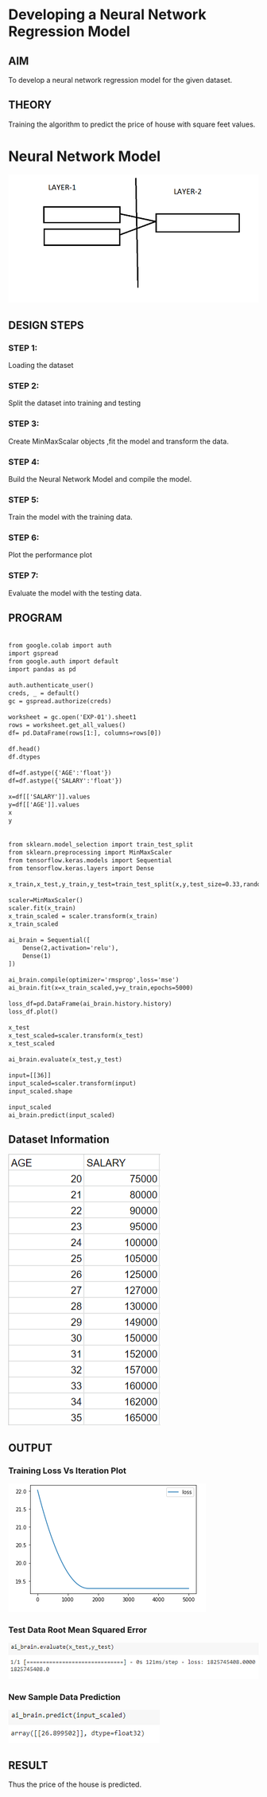 # Developing a Neural Network Regression Model

## AIM

To develop a neural network regression model for the given dataset.

## THEORY

Training the algorithm to predict the price of house with square feet values.

#  Neural Network Model
![OP-5](snip5.PNG)
## DESIGN STEPS

### STEP 1:

Loading the dataset

### STEP 2:

Split the dataset into training and testing

### STEP 3:

Create MinMaxScalar objects ,fit the model and transform the data.

### STEP 4:

Build the Neural Network Model and compile the model.

### STEP 5:

Train the model with the training data.

### STEP 6:

Plot the performance plot

### STEP 7:

Evaluate the model with the testing data.

## PROGRAM
```

from google.colab import auth
import gspread
from google.auth import default
import pandas as pd

auth.authenticate_user()
creds, _ = default()
gc = gspread.authorize(creds)

worksheet = gc.open('EXP-01').sheet1
rows = worksheet.get_all_values()
df= pd.DataFrame(rows[1:], columns=rows[0])

df.head()
df.dtypes

df=df.astype({'AGE':'float'})
df=df.astype({'SALARY':'float'})

x=df[['SALARY']].values
y=df[['AGE']].values
x
y


from sklearn.model_selection import train_test_split
from sklearn.preprocessing import MinMaxScaler
from tensorflow.keras.models import Sequential
from tensorflow.keras.layers import Dense

x_train,x_test,y_train,y_test=train_test_split(x,y,test_size=0.33,random_state=50)

scaler=MinMaxScaler()
scaler.fit(x_train)
x_train_scaled = scaler.transform(x_train)
x_train_scaled

ai_brain = Sequential([
    Dense(2,activation='relu'),
    Dense(1)
])

ai_brain.compile(optimizer='rmsprop',loss='mse')
ai_brain.fit(x=x_train_scaled,y=y_train,epochs=5000) 

loss_df=pd.DataFrame(ai_brain.history.history)
loss_df.plot()

x_test
x_test_scaled=scaler.transform(x_test)
x_test_scaled

ai_brain.evaluate(x_test,y_test)

input=[[36]]
input_scaled=scaler.transform(input)
input_scaled.shape

input_scaled
ai_brain.predict(input_scaled) 
``` 
## Dataset Information

![OP-01](snip-1.PNG)

## OUTPUT

### Training Loss Vs Iteration Plot

![OP-2](snip-2.PNG)

### Test Data Root Mean Squared Error

![OP-3](snip-3.PNG)
### New Sample Data Prediction

![OP-4](snip-4.PNG)


## RESULT
Thus the price of the house is predicted.